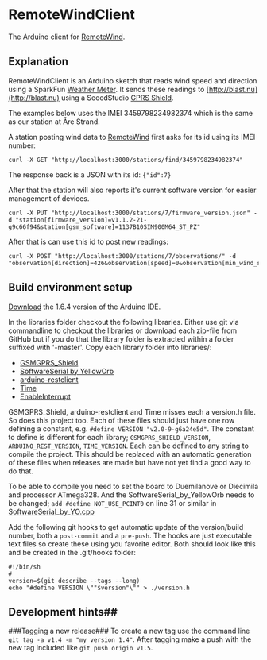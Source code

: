 # RemoteWindClient
The Arduino client for [RemoteWind](https://github.com/remote-wind/remote-wind).

## Explanation ##
RemoteWindClient is an Arduino sketch that reads wind speed and direction using a SparkFun [Weather Meter](https://www.sparkfun.com/products/8942). It sends these readings to [http://blast.nu](http://blast.nu) using a SeeedStudio [GPRS Shield](http://www.seeedstudio.com/wiki/GPRS_Shield_V3.0).

The examples below uses the IMEI 3459798234982374 which is the same as our station at Åre Strand.

A station posting wind data to [RemoteWind](https://github.com/remote-wind/remote-wind) first asks for its id using its IMEI number:
```
curl -X GET "http://localhost:3000/stations/find/3459798234982374"
```
The response back is a JSON with its id: ```{"id":7}```

After that the station will also reports it's current software version for easier management of devices.
```
curl -X PUT "http://localhost:3000/stations/7/firmware_version.json" -d "station[firmware_version]=v1.1.2-21-g9c66f94&station[gsm_software]=1137B10SIM900M64_ST_PZ"
```

After that is can use this id to post new readings:
```
curl -X POST "http://localhost:3000/stations/7/observations/" -d "observation[direction]=426&observation[speed]=0&observation[min_wind_speed]=0&observation[max_wind_speed]=0"
```

## Build environment setup ##
[Download](https://www.arduino.cc/en/Main/OldSoftwareReleases#previous) the 1.6.4 version of the Arduino IDE.

In the libraries folder checkout the following libraries. Either use git via commandline to checkout the libraries or download each zip-file from GitHub but if you do that the library folder is extracted within a folder suffixed with '-master'. Copy each library folder into libraries/:

* [GSMGPRS_Shield](https://github.com/YellowOrb/GSMGPRS_Shield)
* [SoftwareSerial by YellowOrb](https://github.com/YellowOrb/SoftwareSerial_by_YellowOrb)
* [arduino-restclient](https://github.com/YellowOrb/arduino-restclient)
* [Time](https://github.com/YellowOrb/Time)
* [EnableInterrupt](https://github.com/GreyGnome/EnableInterrupt)

GSMGPRS_Shield, arduino-restclient and Time misses each a version.h file. So does this project too. Each of these files should just have one row defining a constant, e.g. `#define VERSION "v2.0-9-g6a24e5d"`. The constant to define is different for each library; `GSMGPRS_SHIELD_VERSION`, `ARDUINO_REST_VERSION`, `TIME_VERSION`. Each can be defined to any string to compile the project. This should be replaced with an automatic generation of these files when releases are made but have not yet find a good way to do that.

To be able to compile you need to set the board to Duemilanove or Diecimila and processor ATmega328. And the SoftwareSerial_by_YellowOrb needs to be changed; `add #define NOT_USE_PCINT0` on line 31 or similar in [SoftwareSerial_by_YO.cpp](https://github.com/YellowOrb/SoftwareSerial_by_YellowOrb/blob/master/SoftwareSerial_by_YO.cpp#L31)

Add the following git hooks to get automatic update of the version/build number, both a `post-commit` and a `pre-push`. The hooks are just executable text files so create these using you favorite editor. Both should look like this and be created in the .git/hooks folder:

```
#!/bin/sh
#
version=$(git describe --tags --long)
echo "#define VERSION \""$version"\"" > ./version.h
```
## Development hints##
###Tagging a new release###
To create a new tag use the command line ```git tag -a v1.4 -m "my version 1.4"```.
After tagging make a push with the new tag included like ```git push origin v1.5```.

